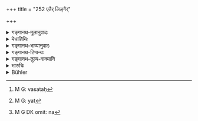 +++
title = "252 एतैर् लिङ्गैर्"

+++

<details><summary>गङ्गानथ-मूलानुवादः</summary>

By these signs shall the king determine the boundary between two contending parties; as also by long-continued possession and by flowing streams of water.—(252)
</details>

<details><summary>मेधातिथिः</summary>

उभयोर् ग्रामयोः शून्यत्वे **लिङ्गैर्** निर्णेयः । वसतोः[^१५३] **पूर्वभुक्त्या** **सततम्** अविच्छन्नयास्मर्यमानावधिकया, न हि त्रिपुरुषभोगेन । स ह्य् अत्र प्रतिषिद्धप्रामाण्यः "आधिः सीमा" (म्ध् ८.१४९) इति अत्र, संभवति हि तत्रोपेक्षा बहुसाधारण्यात् सीमायाः । ये[^१५४] तु तत्र सीमशब्दं न[^१५५] पठन्ति तेषां भुक्तेः सिद्धम् एव प्रामाण्यम् । लिङ्गानां प्रामाण्यस्योक्तत्वात् प्रमाणान्तरनिवृत्तिर् आशङ्क्येतेति पुनर् उच्यते । 


[^१५५]:
     M G DK omit: na


[^१५४]:
     M G: yat


[^१५३]:
     M G: vasataḥ

- <u>को ऽयम्</u> **उदकागमः** प्रामाण्येनोच्यते । 

<u>यथान्यानि</u> लिङ्गानि नवसंनिवेशे क्रियन्ते तद्वद् एवोदकप्रवाहो ऽपि कर्तव्यः । अथ वा ययोर् ग्रामयोः प्रदेशान्तरे स एवोदकागमो विभागहेतुः प्रदेशान्तरे च विप्रतिपत्तिस् तत्र स एव प्रमाणम् । अथ वा महाग्रामविषयम् एतत् । नद्या अपर एको वा वार एकग्रमस् तत्र न पारवारिणो वक्तव्यम् "अस्मदीया भूमिर् अत्रापि विद्यते" इति । यदि वा कुतश्चिद् ग्रामात् तादृशेन प्रवाहेणावच्छिन्नापि काचिद् भूस् तथापि स एव विभागहेतुः स्वल्पे ऽपहारे[^१५६] ॥ ८.२५२ ॥
</details>

<details><summary>गङ्गानथ-भाष्यानुवादः</summary>

When there is a dispute between two persons, inhabitants of two
villages, the boundary is ascertained by means of the above-mentioned
marks.

‘*Long-continued possession*’;—*i.e*, possession whose beginning cannot
be traced, and not only ‘possession’ for *three generations*; the
validity of the latter having been rejected above, Under verse 119; and
also because the boundary of a village being public property, it is
quite possible for encroachments being ignored for three generations.
Some people read verse 149 without the mention of ‘boundary’; according
to these, the validity of ‘possession’ as a proof is established in all
eases; and yet it has had to be reiterated here, because, in view of the
enumeration of the proofs of boundary, it might he thought that
‘possession’ is not a proof at all.

“What is the *stream of water* that is mentioned as an indication of the
boundary?”

Just as in the case of new settlements, other various boundary-marks are
set up, in the same manner, a flowing water-canal also should be built.

Or, the meaning may be that when a stream of water divides two villages,
if, in one part of the village; that stream of water is found to be
recognised, as the boundary, and there is dispute in another part,—in
this case, the stream should be accepted as the indicative of the true
boundary in the latter case also. Or, this may be taken as referring to
a very large village; the sense being that when a village is located on
one side of a river, it cannot he open to any inhabitant of the other
bank to assert that he has his lands in the village on the

opposite side also. Or, the meaning may be that even when a certain part
of a village has been cut off by a running stream, that same stream
shall continue to serve as the boundary between the two
villages,—provided that the portion cut off is a small one.—(252)

VERSE CCLIII

If, even on the inspection of the marks, there should be a doubt, the
settlement of the dispute regarding boundaries shall be entirely
dependent upon witnesses.—(253)

*Bhāṣya*.

“How can there be a doubt, when the marks are there?”

If some one were to come and secretly remove the hidden marks to another
place, this would give rise to uncertainty. And as for the open public
marks—in the shape of the *Nyagrodha* and other trees,—it is not that
these trees are to be found on boundaries only; as a matter of fact,
they grow in other places also. It is for these reasons that the said
marks are not always reliable, and hence doubts are likely to arise.

In a case where there is no possibility of such invalidating
circumstances, the marks themselves are sufficient proof.

‘*Dependent upon witnesses*’—*i.e*., due to witnesses. The settlement,
ascertainment, is such as has the witnesses alone for its basis. The
meaning of the verse is that in cases where the marks are doubtful, or
where there are no marks at all, the dispute regarding boundaries can be
settled only by oral testimony.—(253).

VERSE CCLIV

Witnesses regarding boundaries shall be questioned in regard to the
boundary-marks, in the presence of an assembly of villagers and also of
the two contending parties.—(254)
</details>

<details><summary>गङ्गानथ-टिप्पन्यः</summary>

This verse is quoted in *Mitākṣarā* (2. 151), which adds the following
explanation:—‘By means of these marks, visible and invisible, as
indicated by his ministers and others, the king should determine the
boundary for those quarrelling over it.’

It is quoted in *Vivādaratnākara* (p. 204), which adds the following
notes:—‘*Satatam upabhuktyā*’, by long unbroken possession—‘he should
determine’, ‘*nayet*’;—‘*udakasyāgamaḥ*’ is flowing current of water;—in
*Vivādacintāmaṇi* (p. 93);—in *Kṛtyakalpataru* (110b);—and in
*Vīramitrodaya* (Vyavahāra, 139b).
</details>

<details><summary>गङ्गानथ-तुल्य-वाक्यानि</summary>

*Nārada* (11.6, 11, 27).—‘When a piece of land has been carried off by a
stream, or abandoned by the owner, or when the boundry-marks have become
obliterated, they shall fix the boundary according to inferences drawn
from an inspection of the spot, and according to the traces of
possession. Should there be no persons conversant with the true state of
tilings, and no boundary-marks, then the King himself shall fix the
boundary between the two estates as he thinks host. A field which has
been held by three generations in succession, and a house which has been
inherited from an ancestor, cannot be estranged from its legitimate
owner by force of possession, except when the King wills it so.’

*Bṛhaspati* (19.14, 23, 24).—‘Those are witnesses in a suit of this kind
who know the title of acquisition, the size, the duration of possession,
the name and the characteristic features of the land in question. When
land is taken from a person enjoying it without legitimate title or
ownership, and given to a worthier person, the latter shall not he
deprived of it. A house, tank, shop or the like having been used by a
man since the time of its foundation, must not he taken away from him,
nor diminished or altered.’

*Kātyāyana* (Vivādaratnākara, p. 205).—‘Possession is to be taken into
consideration in the matter of deciding boundary-disputes; but only
while there are witnesses deposing to the possession; and witnesses are
of two kinds—those named in documents and those not so named.’
</details>

<details><summary>भारुचिः</summary>

यत्र निबद्धानि लिङ्गा[नि नष्टानि] न चान्यतरस्य शून्यता स्मर्यते, तत्र पूर्वभुक्तिः प्रमाणम् । अन्यतरशून्यत्वे तु ऽन भोगेन प्रणश्यति" इति पूर्वभुक्तिर् नाश्रियते । विद्यते हि भोगस्य निमित्त[त्वम् यस्मात् अशून्ये ऽव]च्छेदः क्रियते । किम् अत्र लिङ्गकरणेन स्रोत एव हि नित्यम् अभिप्रवृत्तं सीमास्थापकं भविष्यति । न हि पूर्वभुक्तौ सत्याम् उदकागमो निर्हेतुको विकल्पेन वा बाध[को युक्तः कल्प]यितुम् । तस्माच् छून्यविषय एव सुखप्रतिपत्त्यर्थ आयत्युपेतयोर् उदकागमः कल्प्यते । अथ वा महास्रोतो [अशून्य]विषय एव द्रष्टव्यः । स्रोतांसि हि महान्ति कदाचित् [अपथेन] प्रवर्तन्ते, तत्र पूर्वभुक्तिम् अतीत्यापि स्रोत एव निर्णयाय स्याद् इति ॥ ८.२५१ ॥
</details>

<details><summary>Bühler</summary>

252	By these signs, by long continued possession, and by constantly flowing streams of water the king shall ascertain the boundary (of the land) of two disputing parties.
</details>
